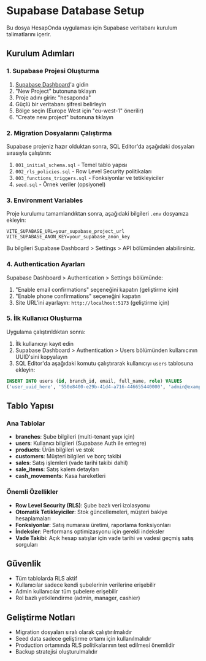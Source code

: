 # Supabase Database Setup

Bu dosya HesapOnda uygulaması için Supabase veritabanı kurulum talimatlarını içerir.

## Kurulum Adımları

### 1. Supabase Projesi Oluşturma

1. [Supabase Dashboard](https://supabase.com/dashboard)'a gidin
2. "New Project" butonuna tıklayın
3. Proje adını girin: "hesaponda"
4. Güçlü bir veritabanı şifresi belirleyin
5. Bölge seçin (Europe West için "eu-west-1" önerilir)
6. "Create new project" butonuna tıklayın

### 2. Migration Dosyalarını Çalıştırma

Supabase projeniz hazır olduktan sonra, SQL Editor'da aşağıdaki dosyaları sırasıyla çalıştırın:

1. `001_initial_schema.sql` - Temel tablo yapısı
2. `002_rls_policies.sql` - Row Level Security politikaları
3. `003_functions_triggers.sql` - Fonksiyonlar ve tetikleyiciler
4. `seed.sql` - Örnek veriler (opsiyonel)

### 3. Environment Variables

Proje kurulumu tamamlandıktan sonra, aşağıdaki bilgileri `.env` dosyanıza ekleyin:

```env
VITE_SUPABASE_URL=your_supabase_project_url
VITE_SUPABASE_ANON_KEY=your_supabase_anon_key
```

Bu bilgileri Supabase Dashboard > Settings > API bölümünden alabilirsiniz.

### 4. Authentication Ayarları

Supabase Dashboard > Authentication > Settings bölümünde:

1. "Enable email confirmations" seçeneğini kapatın (geliştirme için)
2. "Enable phone confirmations" seçeneğini kapatın
3. Site URL'ini ayarlayın: `http://localhost:5173` (geliştirme için)

### 5. İlk Kullanıcı Oluşturma

Uygulama çalıştırıldıktan sonra:

1. İlk kullanıcıyı kayıt edin
2. Supabase Dashboard > Authentication > Users bölümünden kullanıcının UUID'sini kopyalayın
3. SQL Editor'da aşağıdaki komutu çalıştırarak kullanıcıyı `users` tablosuna ekleyin:

```sql
INSERT INTO users (id, branch_id, email, full_name, role) VALUES
('user_uuid_here', '550e8400-e29b-41d4-a716-446655440000', 'admin@example.com', 'Admin User', 'admin');
```

## Tablo Yapısı

### Ana Tablolar

- **branches**: Şube bilgileri (multi-tenant yapı için)
- **users**: Kullanıcı bilgileri (Supabase Auth ile entegre)
- **products**: Ürün bilgileri ve stok
- **customers**: Müşteri bilgileri ve borç takibi
- **sales**: Satış işlemleri (vade tarihi takibi dahil)
- **sale_items**: Satış kalem detayları
- **cash_movements**: Kasa hareketleri

### Önemli Özellikler

- **Row Level Security (RLS)**: Şube bazlı veri izolasyonu
- **Otomatik Tetikleyiciler**: Stok güncellemeleri, müşteri bakiye hesaplamaları
- **Fonksiyonlar**: Satış numarası üretimi, raporlama fonksiyonları
- **İndeksler**: Performans optimizasyonu için gerekli indeksler
- **Vade Takibi**: Açık hesap satışlar için vade tarihi ve vadesi geçmiş satış sorguları

## Güvenlik

- Tüm tablolarda RLS aktif
- Kullanıcılar sadece kendi şubelerinin verilerine erişebilir
- Admin kullanıcılar tüm şubelere erişebilir
- Rol bazlı yetkilendirme (admin, manager, cashier)

## Geliştirme Notları

- Migration dosyaları sıralı olarak çalıştırılmalıdır
- Seed data sadece geliştirme ortamı için kullanılmalıdır
- Production ortamında RLS politikalarının test edilmesi önemlidir
- Backup stratejisi oluşturulmalıdır